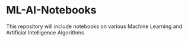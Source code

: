 # ML-AI-Notebooks
This repository will include notebooks on various Machine Learning and Artificial Intelligence Algorithms
